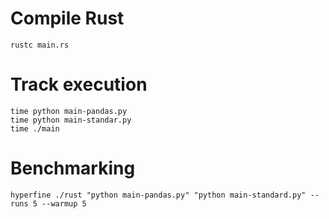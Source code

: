 # Compile Rust

    rustc main.rs

# Track execution


    time python main-pandas.py
    time python main-standar.py
    time ./main

# Benchmarking
    hyperfine ./rust "python main-pandas.py" "python main-standard.py" --runs 5 --warmup 5